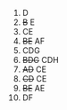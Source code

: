 1. D
2. ~~B~~ E
3. CE
4. ~~BE~~ AF
5. CDG
6. ~~BDG~~ CDH
7. ~~AD~~ CE
8. ~~CD~~ CE
9. ~~BE~~ AE
10. DF
